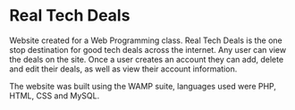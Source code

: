 # Real Tech Deals

Website created for a Web Programming class. Real Tech Deals is the one stop destination for good tech deals across the internet. 
Any user can view the deals on the site. Once a user creates an account they can add, delete and edit their deals, as well as view their account information.

The website was built using the WAMP suite, languages used were PHP, HTML, CSS and MySQL.
